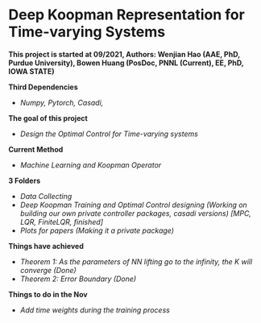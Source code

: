 # Deep Koopman Representation for Time-varying Systems

**This project is started at 09/2021, Authors: Wenjian Hao (AAE, PhD, Purdue University), Bowen Huang (PosDoc, PNNL (Current), EE, PhD, IOWA STATE)** <br />

__Third Dependencies__ <br />
- *Numpy, Pytorch, Casadi,*

__The goal of this project__ <br />
- *Design the Optimal Control for Time-varying systems*

__Current Method__<br />
- *Machine Learning and Koopman Operator*<br />

__3 Folders__<br />
- *Data Collecting*<br />
- *Deep Koopman Training and Optimal Control designing (Working on building our own private controller packages, casadi versions) [MPC, LQR, FiniteLQR, finished]*<br />
- *Plots for papers (Making it a private package)*<br />

__Things have achieved__<br />
- *Theorem 1: As the parameters of NN lifting go to the infinity, the K will converge (Done)*<br />
- *Theorem 2: Error Boundary (Done)*<br />

__Things to do in the Nov__<br />
- *Add time weights during the training process*<br />
